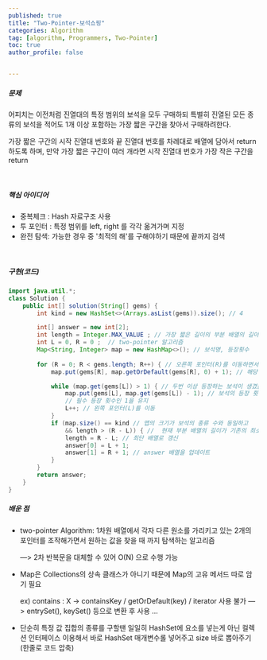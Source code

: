 ```yaml
---
published: true
title: "Two-Pointer-보석쇼핑" 
categories: Algorithm 
tag: [algorithm, Programmers, Two-Pointer] 
toc: true
author_profile: false 


---
```


##### 문제 

어피치는 이전처럼 진열대의 특정 범위의 보석을 모두 구매하되 특별히 진열된 모든 종류의 보석을 적어도 1개 이상 포함하는 가장 짧은 구간을 찾아서 구매하려한다. 

가장 짧은 구간의 시작 진열대 번호와 끝 진열대 번호를 차례대로 배열에 담아서 return 하도록 하며, 만약 가장 짧은 구간이 여러 개라면 시작 진열대 번호가 가장 작은 구간을 return

<br>



##### 핵심 아이디어 

* 중복체크 : Hash 자료구조 사용
* 투 포인터 : 특정 범위를 left, right 를 각각 옮겨가며 지정  
* 완전 탐색: 가능한 경우 중 '최적의 해'를 구해야하기 때문에 끝까지 검색  

<br> 



##### 구현(코드) 

```java
import java.util.*;
class Solution {
    public int[] solution(String[] gems) {
        int kind = new HashSet<>(Arrays.asList(gems)).size(); // 4

        int[] answer = new int[2]; 
        int length = Integer.MAX_VALUE ; // 가장 짧은 길이의 부분 배열의 길이를 저장하기 위한 변수
        int L = 0, R = 0 ;  // two-pointer 알고리즘
        Map<String, Integer> map = new HashMap<>(); // 보석명, 등장횟수 
        
        for (R = 0; R < gems.length; R++) { // 오른쪽 포인터(R)를 이동하면서 
            map.put(gems[R], map.getOrDefault(gems[R], 0) + 1); // 해당 보석의 등장 횟수를 업데이트

            while (map.get(gems[L]) > 1) { // 두번 이상 등장하는 보석이 생겼을 때
                map.put(gems[L], map.get(gems[L]) - 1); // 보석의 등장 횟수가 1 이상인 경우에는 해당 보석의 등장 횟수를 감소 (가장 왼쪽에 있는 보석을 제거)
                // 필수 등장 횟수인 1을 유지 
                L++; // 왼쪽 포인터(L)를 이동
            }
            if (map.size() == kind // 맵의 크기가 보석의 종류 수와 동일하고
                && length > (R - L)) { //  현재 부분 배열의 길이가 기존의 최소 길이보다 작을 경우
                length = R - L; // 최단 배열로 갱신 
                answer[0] = L + 1;
                answer[1] = R + 1; // answer 배열을 업데이트
            }
        }
        return answer;
    }
}
```



##### 배운 점 

- two-pointer Algorithm: 1차원 배열에서 각자 다른 원소를 가리키고 있는 2개의 포인터를 조작해가면서 원하는 값을 찾을 때 까지 탐색하는 알고리즘

  —> 2차 반복문을 대체할 수 있어 O(N) 으로 수행 가능

- Map은 Collections의 상속 클래스가 아니기 때문에 Map의 고유 메서드 따로 암기 필요

  ex) contains : X → containsKey / getOrDefault(key)  / iterator 사용 불가 —> entrySet(), keySet() 등으로 변환 후 사용 …

- 단순히 특정 값 집합의 종류를 구할땐 일일히 HashSet에 요소를 넣는게 아닌 컬렉션 인터페이스 이용해서 바로 HashSet 매개변수롤 넣어주고 size 바로 뽑아주기 (한줄로 코드 압축)
